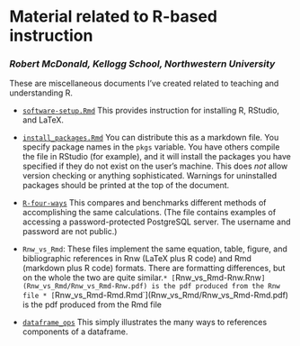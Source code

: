 Material related to R-based instruction
=============

### *Robert McDonald, Kellogg School, Northwestern University*

These are miscellaneous documents I’ve created related to teaching and
understanding R.
  - [`software-setup.Rmd`](`../software-setup/software-setup.Rmd')
    This provides instruction for installing R, RStudio, and LaTeX.
  - [`install_packages.Rmd`](install_packages/install_packages.Rmd) You
    can distribute this as a markdown file. You specify package names in
    the `pkgs` variable. You have others compile the file in RStudio
    (for example), and it will install the packages you have specified
    if they do not exist on the user’s machine. This does *not* allow
    version checking or anything sophisticated. Warnings for uninstalled
    packages should be printed at the top of the document.

  - [`R-four-ways`](r-four-ways/r-four-ways.pdf) This compares and
    benchmarks different methods of accomplishing the same calculations.
    (The file contains examples of accessing a password-protected
    PostgreSQL server. The username and password are not public.)

  - `Rnw_vs_Rmd`: These files implement the same equation, table,
    figure, and bibliographic references in Rnw (LaTeX plus R code) and
    Rmd (markdown plus R code) formats. There are formatting
    differences, but on the whole the two are quite similar.`*
    [`Rnw\_vs\_Rmd-Rnw.Rnw`](Rnw_vs_Rmd/Rnw_vs_Rmd-Rnw.pdf) is the pdf
    produced from the Rnw file *
    [`Rnw\_vs\_Rmd-Rmd.Rmd\`\](Rnw\_vs\_Rmd/Rnw\_vs\_Rmd-Rmd.pdf) is the
    pdf produced from the Rmd file

  - [`dataframe_ops`](dataframe_ops/dataframe_ops.pdf) This simply
    illustrates the many ways to references components of a dataframe.
